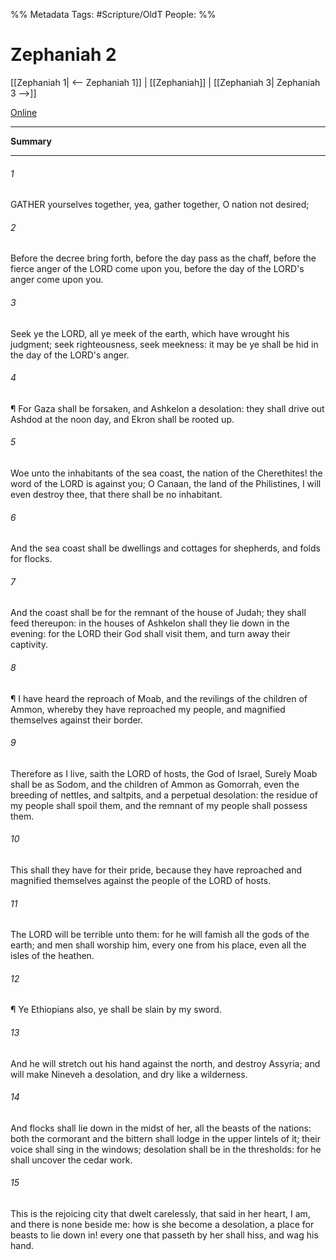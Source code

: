 

%% Metadata
Tags: #Scripture/OldT
People: 
%%
# Zephaniah 2
[[Zephaniah 1| <-- Zephaniah 1]] | [[Zephaniah]] | [[Zephaniah 3| Zephaniah 3 -->]]

[Online](https://churchofjesuschrist.org/study/scriptures/ot/zeph/2?lang=eng)

---
__Summary__



---

###### 1
GATHER yourselves together, yea, gather together, O nation not desired;
###### 2
Before the decree bring forth, before the day pass as the chaff, before the fierce anger of the LORD come upon you, before the day of the LORD's anger come upon you.
###### 3
Seek ye the LORD, all ye meek of the earth, which have wrought his judgment; seek righteousness, seek meekness: it may be ye shall be hid in the day of the LORD's anger.
###### 4
¶ For Gaza shall be forsaken, and Ashkelon a desolation: they shall drive out Ashdod at the noon day, and Ekron shall be rooted up.
###### 5
Woe unto the inhabitants of the sea coast, the nation of the Cherethites!  the word of the LORD is against you; O Canaan, the land of the Philistines, I will even destroy thee, that there shall be no inhabitant.
###### 6
And the sea coast shall be dwellings and cottages for shepherds, and folds for flocks.
###### 7
And the coast shall be for the remnant of the house of Judah; they shall feed thereupon: in the houses of Ashkelon shall they lie down in the evening: for the LORD their God shall visit them, and turn away their captivity.
###### 8
¶ I have heard the reproach of Moab, and the revilings of the children of Ammon, whereby they have reproached my people, and magnified themselves against their border.
###### 9
Therefore as I live, saith the LORD of hosts, the God of Israel, Surely Moab shall be as Sodom, and the children of Ammon as Gomorrah, even the breeding of nettles, and saltpits, and a perpetual desolation: the residue of my people shall spoil them, and the remnant of my people shall possess them.
###### 10
This shall they have for their pride, because they have reproached and magnified themselves against the people of the LORD of hosts.
###### 11
The LORD will be terrible unto them: for he will famish all the gods of the earth; and men shall worship him, every one from his place, even all the isles of the heathen.
###### 12
¶ Ye Ethiopians also, ye shall be slain by my sword.
###### 13
And he will stretch out his hand against the north, and destroy Assyria; and will make Nineveh a desolation, and dry like a wilderness.
###### 14
And flocks shall lie down in the midst of her, all the beasts of the nations: both the cormorant and the bittern shall lodge in the upper lintels of it; their voice shall sing in the windows; desolation shall be in the thresholds: for he shall uncover the cedar work.
###### 15
This is the rejoicing city that dwelt carelessly, that said in her heart, I am, and there is none beside me: how is she become a desolation, a place for beasts to lie down in!  every one that passeth by her shall hiss, and wag his hand.



